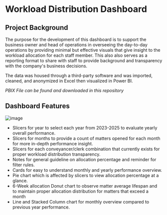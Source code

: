# Workload Distribution Dashboard

## Project Background

The purpose for the development of this dashboard is to support the business owner and head of operations in overseeing the day-to-day operations by providing minimal but effective visuals that give insight to the workload allocation for each staff member. This also also serves as a reporting format to share with staff to provide background and transparency with the company's business decisions. 

The data was housed through a third-party software and was imported, cleaned, and anonymized in Excel then visualized in Power BI.

*PBIX File can be found and downloaded in this repository*

## Dashboard Features

![image](https://github.com/user-attachments/assets/9b788d8b-0323-48b8-bc26-55c0a0d58a64)

 - Slicers for year to select each year from 2023-2025 to evaluate yearly overall performance.
 - Slicers for months to provide a count of matters opened for each month for more in-depth performance insight.
 - Slicers for each conveyancer/clerk combination that currently exists for proper workload distribution transparency.
 - Notes for general guideline on allocation percentage and reminder for filter rules.
 - Cards for easy to understand monthly and yearly performance overview.
 - Pie chart which is affected by slicers to view allocation percentage at a glance.
 - 6-Week allocation Donut chart to observe matter average lifespan and to maintain proper allocation distribution for matters that exceed a month
 - Line and Stacked Column chart for monthly overview compared to previous year performance.
